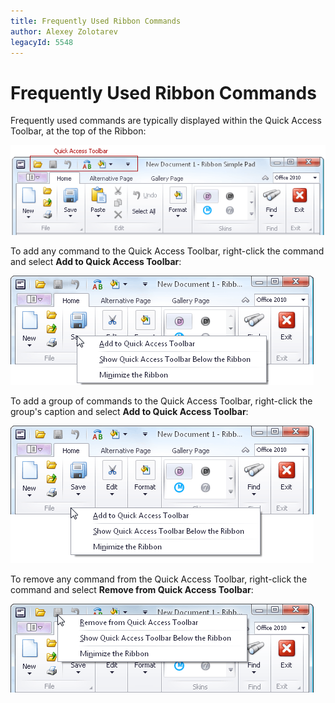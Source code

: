 ```yaml
---
title: Frequently Used Ribbon Commands
author: Alexey Zolotarev
legacyId: 5548
---
```

# Frequently Used Ribbon Commands
Frequently used commands are typically displayed within the Quick Access Toolbar, at the top of the Ribbon:

![EU_Ribbon_QAT](../../images/img9116.png)

To add any command to the Quick Access Toolbar, right-click the command and select **Add to Quick Access Toolbar**:

![EU_Ribbon_Add_to_QAT](../../images/img9118.png)

To add a group of commands to the Quick Access Toolbar, right-click the group's caption and select **Add to Quick Access Toolbar**:

![EU_Ribbon_Add_to_QAT_Group](../../images/img9121.png)

To remove any command from the Quick Access Toolbar, right-click the command and select **Remove from Quick Access Toolbar**:

![EU_Ribbon_Remove_from_QAT](../../images/img9120.png)
